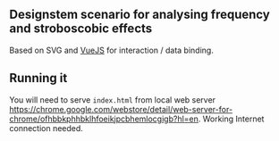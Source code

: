 ## Designstem scenario for analysing frequency and stroboscobic effects

Based on SVG and [VueJS](https://vuejs.org/v2/guide) for interaction / data binding.

## Running it

You will need to serve `index.html` from local web server https://chrome.google.com/webstore/detail/web-server-for-chrome/ofhbbkphhbklhfoeikjpcbhemlocgigb?hl=en. Working Internet connection needed.

